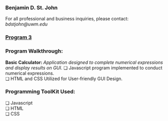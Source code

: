 <h3>Benjamin D. St. John</h3>
For all professional and business inquiries, please contact:<i> bdstjohn@uwm.edu</i>
<h3><a href="https://github.com/sanctusjack/Project-3-Calculator">Program 3</a></h3>
<h3>Program Walkthrough:</h3>
<b>Basic Calculator: </b>
<i>Application designed to complete numerical expressions and display results on GUI</i>.
    ❏ Javascript program implemented to conduct numerical expressions.<br>
    ❏ HTML and CSS Utilized for User-friendly GUI Design.
<h3>Programming ToolKit Used:</h3>
    ❏ Javascript<br>
    ❏ HTML <br>
    ❏ CSS <br>

